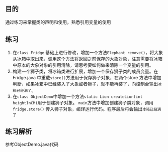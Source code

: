## 目的
通过练习来掌握类的声明和使用，熟悉引用变量的使用

## 练习
1. 在`class Fridge` 基础上进行修改，增加一个方法`Elephant remove()`，将大象从冰箱中取出来，调用这个方法将返回之前保存的大象对象，注意需要将冰箱中原本的大象对象的引用清除，请思考要如何做来清除一个变量的引用。
2. 构建一个狮子类，将冰箱类进行扩展，增加一个保存狮子类的成员变量。在Fridge.java 中重载`store()`方法用于保存狮子对象，在两个store 方法中增加判断，如果冰箱中已经装入了大象或者狮子，就不能再装了，向控制台输出`冰箱已经满了`。
3. 在`class ObjectDemo`中增加一个方法`static Lion createLion(int heightInCM)`用于创建狮子对象。 `main`方法中增加创建狮子类对象，调用`fridge.store()` 传入狮子对象，编译运行代码。程序最后将会输出`冰箱已经满了`

## 练习解析
参考ObjectDemo.java代码